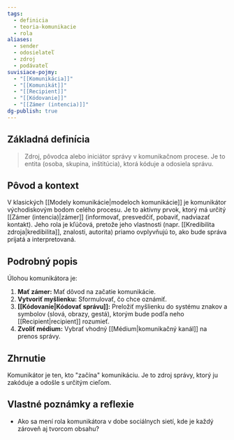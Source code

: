 ```yaml
---
tags:
  - definicia
  - teoria-komunikacie
  - rola
aliases:
  - sender
  - odosielateľ
  - zdroj
  - podávateľ
suvisiace-pojmy:
  - "[[Komunikácia]]"
  - "[[Komunikát]]"
  - "[[Recipient]]"
  - "[[Kódovanie]]"
  - "[[Zámer (intencia)]]"
dg-publish: true
---
```

## Základná definícia

> Zdroj, pôvodca alebo iniciátor správy v komunikačnom procese. Je to entita (osoba, skupina, inštitúcia), ktorá kóduje a odosiela správu.

## Pôvod a kontext

V klasických [[Modely komunikácie|modeloch komunikácie]] je komunikátor východiskovým bodom celého procesu. Je to aktívny prvok, ktorý má určitý [[Zámer (intencia)|zámer]] (informovať, presvedčiť, pobaviť, nadviazať kontakt). Jeho rola je kľúčová, pretože jeho vlastnosti (napr. [[Kredibilita zdroja|kredibilita]], znalosti, autorita) priamo ovplyvňujú to, ako bude správa prijatá a interpretovaná.

## Podrobný popis

Úlohou komunikátora je:
1.  **Mať zámer:** Mať dôvod na začatie komunikácie.
2.  **Vytvoriť myšlienku:** Sformulovať, čo chce oznámiť.
3.  **[[Kódovanie|Kódovať správu]]:** Preložiť myšlienku do systému znakov a symbolov (slová, obrazy, gestá), ktorým bude podľa neho [[Recipient|recipient]] rozumieť.
4.  **Zvoliť médium:** Vybrať vhodný [[Médium|komunikačný kanál]] na prenos správy.

## Zhrnutie

Komunikátor je ten, kto "začína" komunikáciu. Je to zdroj správy, ktorý ju zakóduje a odošle s určitým cieľom.

## Vlastné poznámky a reflexie

* Ako sa mení rola komunikátora v dobe sociálnych sietí, kde je každý zároveň aj tvorcom obsahu?